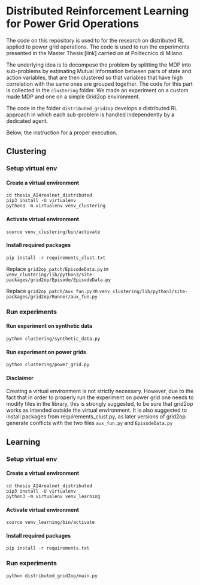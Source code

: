 # Distributed Reinforcement Learning for Power Grid Operations
The code on this repository is used to for the research on distributed RL applied to power grid operations. The code is used to run the experiments presented in the Master Thesis [link] carried on at Politecnico di Milano. 

The underlying idea is to decompose the problem by splitting the MDP into sub-problems by estimating Mutual Information between pairs of state and action variables, that are then clustered so that variables that have high correlation with the same ones are grouped together. The code for this part is collected in the `clustering` folder. We made an experiment on a custom made MDP and one on a simple Grid2op environment.

The code in the folder `distributed_grid2op` develops a distributed RL approach in which each sub-problem is handled independently by a dedicated agent.

Below, the instruction for a proper execution.

## Clustering

### Setup virtual env
#### Create a virtual environment
```commandline
cd thesis_AI4realnet_distributed
pip3 install -U virtualenv
python3 -m virtualenv venv_clustering
```
#### Activate virtual environment
```commandline
source venv_clustering/bin/activate
```
#### Install required packages
```commandline
pip install -r requirements_clust.txt
```
Replace `grid2op_patch/EpisodeData.py` in `venv_clustering/lib/python3/site-packages/grid2op/Episode/EpisodeData.py`

Replace `grid2op_patch/aux_fun.py` in `venv_clustering/lib/python3/site-packages/grid2op/Runner/aux_fun.py`

### Run experiments

#### Run experiment on synthetic data
```commandline
python clustering/synthetic_data.py
```
#### Run experiment on power grids
```commandline
python clustering/power_grid.py
```
#### Disclaimer
Creating a virtual environment is not strictly necessary. However, due to the fact that in order to properly run the experiment on power grid one needs to modify files in the library, this is strongly suggested, to be sure that grid2op works as intended outside the virtual environment. It is also suggested to install packages from requirements_clust.py, as later versions of grid2op generate conflicts with the two files `aux_fun.py` and `EpisodeData.py`

## Learning
### Setup virtual env
#### Create a virtual environment
```commandline
cd thesis_AI4realnet_distributed
pip3 install -U virtualenv
python3 -m virtualenv venv_learning
```
#### Activate virtual environment
```commandline
source venv_learning/bin/activate
```
#### Install required packages
```commandline
pip install -r requirements.txt
```
### Run experiments
```commandline
python distributed_grid2op/main.py
```



